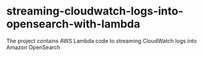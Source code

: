 # streaming-cloudwatch-logs-into-opensearch-with-lambda
The project contains AWS Lambda code to streaming CloudWatch logs into Amazon OpenSearch

